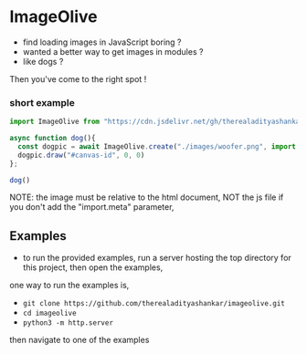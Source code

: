 # ImageOlive

- find loading images in JavaScript boring ?
- wanted a better way to get images in modules ?
- like dogs ?

Then you've come to the right spot !

### short example

```js
import ImageOlive from "https://cdn.jsdelivr.net/gh/therealadityashankar/imageolive@0.0.4/imageOlive.js";

async function dog(){
  const dogpic = await ImageOlive.create("./images/woofer.png", import.meta.url)
  dogpic.draw("#canvas-id", 0, 0)
};

dog()
```

NOTE: the image must be relative to the html document, NOT the js file if you don't add the "import.meta" parameter,


## Examples

- to run the provided examples, run a server hosting the top directory for this project, then open the examples,

one way to run the examples is,

- `git clone https://github.com/therealadityashankar/imageolive.git`
- `cd imageolive`
- `python3 -m http.server`

then navigate to one of the examples
